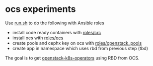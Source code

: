 # ocs experiments

Use [run.sh](run.sh) to do the following with Ansible roles

- install code ready containers with [roles/crc](roles/crc)
- install ocs with [roles/ocs](roles/ocs)
- create pools and cephx key on ocs with [roles/openstack_pools](roles/openstack_pools)
- create app in namespace which uses rbd from previous step (tbd)

The goal is to get [openstack-k8s-operators](https://github.com/openstack-k8s-operators/dev-tools) using RBD from OCS.

